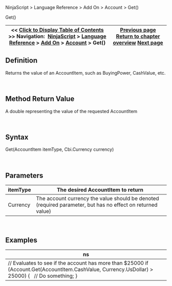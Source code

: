 ﻿


NinjaScript \> Language Reference \> Add On \> Account \> Get()






















Get()







| \<\< [Click to Display Table of Contents](get.md) \>\> **Navigation:**     [NinjaScript](ninjascript.md) \> [Language Reference](language_reference_wip.md) \> [Add On](add_on.md) \> [Account](account_class.md) \> Get() | [Previous page](flatten.md) [Return to chapter overview](account_class.md) [Next page](name_account.md) |
| --- | --- |











## Definition


Returns the value of an AccountItem, such as BuyingPower, CashValue, etc.  

 


## Method Return Value


A double representing the value of the requested AccountItem


 


## Syntax


Get(AccountItem itemType, Cbi.Currency currency)


 


## Parameters




| itemType | The desired AccountItem to return |
| --- | --- |
| Currency | The account currency the value should be denoted (required parameter, but has no effect on returned value) |



 


## 


## Examples




| ns |
| --- |
| // Evaluates to see if the account has more than $25000 if (Account.Get(AccountItem.CashValue, Currency.UsDollar) \> 25000) {    // Do something; } |









